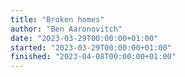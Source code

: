 ```yaml
---
title: "Broken homes"
author: "Ben Aaronovitch"
date: "2023-03-29T00:00:00+01:00"
started: "2023-03-29T00:00:00+01:00"
finished: "2023-04-08T00:00:00+01:00"
---
```

